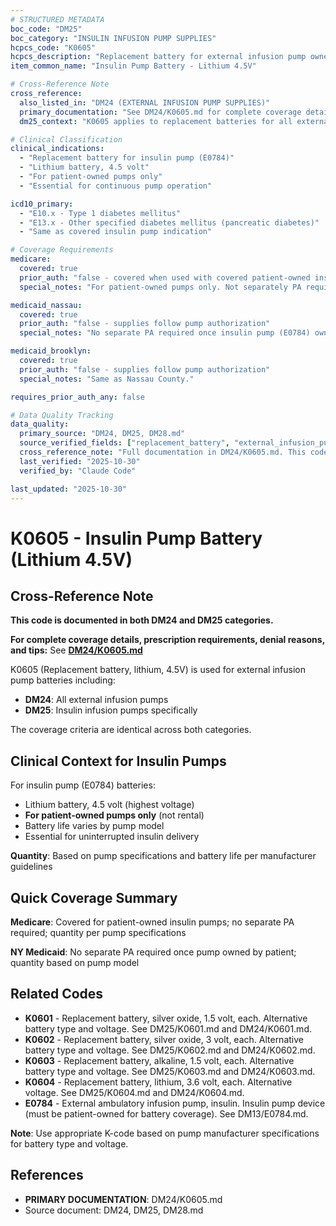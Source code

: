 ```yaml
---
# STRUCTURED METADATA
boc_code: "DM25"
boc_category: "INSULIN INFUSION PUMP SUPPLIES"
hcpcs_code: "K0605"
hcpcs_description: "Replacement battery for external infusion pump owned by patient, lithium, 4.5 volt, each"
item_common_name: "Insulin Pump Battery - Lithium 4.5V"

# Cross-Reference Note
cross_reference:
  also_listed_in: "DM24 (EXTERNAL INFUSION PUMP SUPPLIES)"
  primary_documentation: "See DM24/K0605.md for complete coverage details"
  dm25_context: "K0605 applies to replacement batteries for all external infusion pumps including insulin pumps. Full documentation maintained in DM24."

# Clinical Classification
clinical_indications:
  - "Replacement battery for insulin pump (E0784)"
  - "Lithium battery, 4.5 volt"
  - "For patient-owned pumps only"
  - "Essential for continuous pump operation"

icd10_primary:
  - "E10.x - Type 1 diabetes mellitus"
  - "E13.x - Other specified diabetes mellitus (pancreatic diabetes)"
  - "Same as covered insulin pump indication"

# Coverage Requirements
medicare:
  covered: true
  prior_auth: "false - covered when used with covered patient-owned insulin pump"
  special_notes: "For patient-owned pumps only. Not separately PA required. Quantity based on battery life and pump model specifications."

medicaid_nassau:
  covered: true
  prior_auth: "false - supplies follow pump authorization"
  special_notes: "No separate PA required once insulin pump (E0784) owned by patient. Quantity based on pump specifications."

medicaid_brooklyn:
  covered: true
  prior_auth: "false - supplies follow pump authorization"
  special_notes: "Same as Nassau County."

requires_prior_auth_any: false

# Data Quality Tracking
data_quality:
  primary_source: "DM24, DM25, DM28.md"
  source_verified_fields: ["replacement_battery", "external_infusion_pump", "patient_owned", "lithium_4.5v", "not_separately_pa"]
  cross_reference_note: "Full documentation in DM24/K0605.md. This code shared between DM24 (all infusion pump batteries) and DM25 (insulin pump batteries specifically)."
  last_verified: "2025-10-30"
  verified_by: "Claude Code"

last_updated: "2025-10-30"
---
```


# K0605 - Insulin Pump Battery (Lithium 4.5V)

## Cross-Reference Note

**This code is documented in both DM24 and DM25 categories.**

**For complete coverage details, prescription requirements, denial reasons, and tips:** See **[DM24/K0605.md](../DM24/K0605.md)**

K0605 (Replacement battery, lithium, 4.5V) is used for external infusion pump batteries including:
- **DM24**: All external infusion pumps
- **DM25**: Insulin infusion pumps specifically

The coverage criteria are identical across both categories.

## Clinical Context for Insulin Pumps

For insulin pump (E0784) batteries:
- Lithium battery, 4.5 volt (highest voltage)
- **For patient-owned pumps only** (not rental)
- Battery life varies by pump model
- Essential for uninterrupted insulin delivery

**Quantity**: Based on pump specifications and battery life per manufacturer guidelines

## Quick Coverage Summary

**Medicare**: Covered for patient-owned insulin pumps; no separate PA required; quantity per pump specifications

**NY Medicaid**: No separate PA required once pump owned by patient; quantity based on pump model

## Related Codes

- **K0601** - Replacement battery, silver oxide, 1.5 volt, each. Alternative battery type and voltage. See DM25/K0601.md and DM24/K0601.md.
- **K0602** - Replacement battery, silver oxide, 3 volt, each. Alternative battery type and voltage. See DM25/K0602.md and DM24/K0602.md.
- **K0603** - Replacement battery, alkaline, 1.5 volt, each. Alternative battery type and voltage. See DM25/K0603.md and DM24/K0603.md.
- **K0604** - Replacement battery, lithium, 3.6 volt, each. Alternative voltage. See DM25/K0604.md and DM24/K0604.md.
- **E0784** - External ambulatory infusion pump, insulin. Insulin pump device (must be patient-owned for battery coverage). See DM13/E0784.md.

**Note**: Use appropriate K-code based on pump manufacturer specifications for battery type and voltage.

## References

- **PRIMARY DOCUMENTATION**: DM24/K0605.md
- Source document: DM24, DM25, DM28.md
